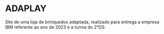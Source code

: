 # ADAPLAY
Site de uma loja de brinquedos adaptada, realizado para entrega a empresa IBM referente ao ano de 2023 e a turma do 2°DS.
